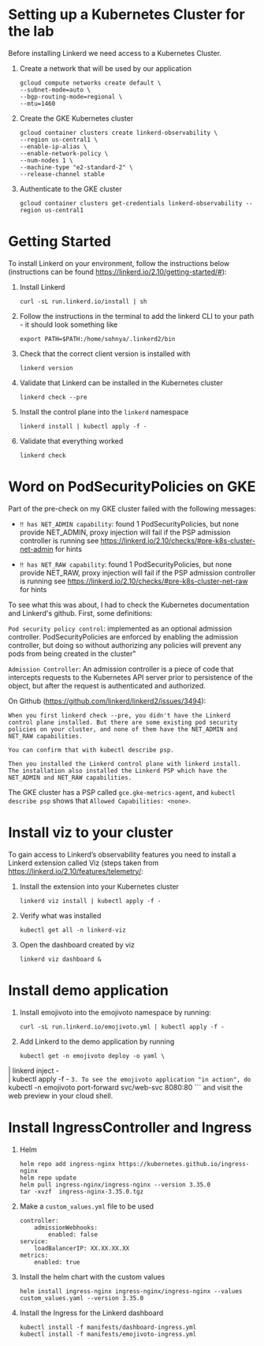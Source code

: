 # Setting up a Kubernetes Cluster for the lab
Before installing Linkerd we need access to a Kubernetes Cluster. 
1. Create a network that will be used by our application
    ```
    gcloud compute networks create default \
    --subnet-mode=auto \
    --bgp-routing-mode=regional \
    --mtu=1460
    ```
2. Create the GKE Kubernetes cluster
    ```
    gcloud container clusters create linkerd-observability \
    --region us-central1 \
    --enable-ip-alias \
    --enable-network-policy \
    --num-nodes 1 \
    --machine-type "e2-standard-2" \
    --release-channel stable
    ```
3. Authenticate to the GKE cluster
    ```
    gcloud container clusters get-credentials linkerd-observability --region us-central1
    ```

# Getting Started
To install Linkerd on your environment, follow the instructions below (instructions can be found https://linkerd.io/2.10/getting-started/#): 

1. Install Linkerd
    ```
    curl -sL run.linkerd.io/install | sh
    ```
2. Follow the instructions in the terminal to add the linkerd CLI to your path - it should look something like
    ```
    export PATH=$PATH:/home/sohnya/.linkerd2/bin
    ```
3. Check that the correct client version is installed with
    ```
    linkerd version
    ```
4. Validate that Linkerd can be installed in the Kubernetes cluster
    ```
    linkerd check --pre
    ```
5. Install the control plane into the `linkerd` namespace
    ```
    linkerd install | kubectl apply -f - 
    ```
6. Validate that everything worked
    ```
    linkerd check
    ```

# Word on PodSecurityPolicies on GKE
Part of the pre-check on my GKE cluster failed with the following messages:

- `‼ has NET_ADMIN capability`: found 1 PodSecurityPolicies, but none provide NET_ADMIN, proxy injection will fail if the PSP admission controller is running
see https://linkerd.io/2.10/checks/#pre-k8s-cluster-net-admin for hints
   
- `‼ has NET_RAW capability`: found 1 PodSecurityPolicies, but none provide NET_RAW, proxy injection will fail if the PSP admission controller is running
see https://linkerd.io/2.10/checks/#pre-k8s-cluster-net-raw for hints

To see what this was about, I had to check the Kubernetes documentation and Linkerd's github. First, some definitions: 

`Pod security policy control`: implemented as an optional admission controller. PodSecurityPolicies are enforced by enabling the admission controller, but doing so without authorizing any policies will prevent any pods from being created in the cluster"

`Admission Controller`: An admission controller is a piece of code that intercepts requests to the Kubernetes API server prior to persistence of the object, but after the request is authenticated and authorized. 

On Github (https://github.com/linkerd/linkerd2/issues/3494):
```
When you first linkerd check --pre, you didn't have the Linkerd control plane installed. But there are some existing pod security policies on your cluster, and none of them have the NET_ADMIN and NET_RAW capabilities.

You can confirm that with kubectl describe psp.

Then you installed the Linkerd control plane with linkerd install.
The installation also installed the Linkerd PSP which have the NET_ADMIN and NET_RAW capabilities.
```
The GKE cluster has a PSP called `gce.gke-metrics-agent`, and `kubectl describe psp` shows that `Allowed Capabilities: <none>`. 

# Install viz to your cluster
To gain access to Linkerd’s observability features you need to install a Linkerd extension called Viz (steps taken from https://linkerd.io/2.10/features/telemetry/:
1. Install the extension into your Kubernetes cluster
    ```
    linkerd viz install | kubectl apply -f -
    ```
2. Verify what was installed
    ```
    kubectl get all -n linkerd-viz
    ```
3. Open the dashboard created by viz
    ```
    linkerd viz dashboard &
    ```

# Install demo application
1. Install emojivoto into the emojivoto namespace by running:
    ```
    curl -sL run.linkerd.io/emojivoto.yml | kubectl apply -f -
    ```
2. Add Linkerd to the demo application by running
    ```
    kubectl get -n emojivoto deploy -o yaml \
  | linkerd inject - \
  | kubectl apply -f -
    ```
3. To see the emojivoto application "in action", do 
    ```
    kubectl -n emojivoto port-forward svc/web-svc 8080:80
    ```
    and visit the web preview in your cloud shell. 

# Install IngressController and Ingress
1. Helm
    ```
    helm repo add ingress-nginx https://kubernetes.github.io/ingress-nginx
    helm repo update
    helm pull ingress-nginx/ingress-nginx --version 3.35.0
    tar -xvzf  ingress-nginx-3.35.0.tgz
    ```
2. Make a `custom_values.yml` file to be used 
    ```
    controller:
        admissionWebhooks:
            enabled: false
    service:
        loadBalancerIP: XX.XX.XX.XX
    metrics:
        enabled: true
    ```
3. Install the helm chart with the custom values
    ```
    helm install ingress-nginx ingress-nginx/ingress-nginx --values custom_values.yaml --version 3.35.0
    ```
4. Install the Ingress for the Linkerd dashboard
    ```
    kubectl install -f manifests/dashboard-ingress.yml
    kubectl install -f manifests/emojivoto-ingress.yml
    ```
